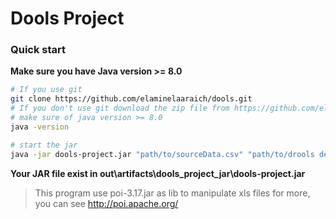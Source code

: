 # Dools Project


### Quick start
**Make sure you have Java version >= 8.0**
  
```bash
# If you use git
git clone https://github.com/elaminelaaraich/dools.git
# If you don't use git download the zip file from https://github.com/elaminelaaraich/dools
# make sure of java version >= 8.0
java -version

# start the jar
java -jar dools-project.jar "path/to/sourceData.csv" "path/to/drools decison table.xls" "result.csv"
```
**Your JAR file exist in out\artifacts\dools_project_jar\dools-project.jar**

> This program use poi-3.17.jar as lib to manipulate xls files
for more, you can see http://poi.apache.org/
 
